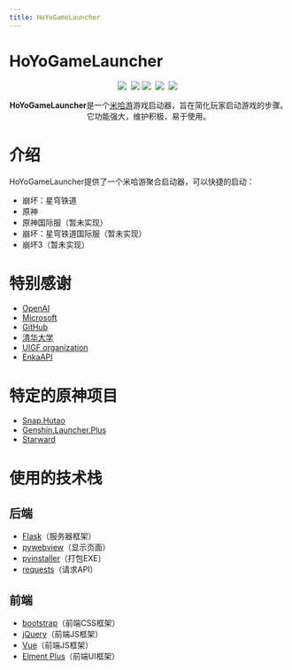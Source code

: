 ```yaml
---
title: HoYoGameLauncher
---
```

# HoYoGameLauncher
<p align="center">
    <a target="_blank" href="https://github.com/moyanj"><img src="https://img.shields.io/badge/github-moyanj-brightgreen.svg"/></a>&nbsp;
    <a href="https://github.com/psf/black"><img src="https://img.shields.io/badge/Code%20Style-black-000000.svg"/></a>
    <a target="_blank" ><img src="https://img.shields.io/badge/License-BSD-brightgreen.svg" /></a>&nbsp;
    <a target="_blank" ><img src="https://img.shields.io/github/languages/top/moyanj/HoYoGameLauncher.svg" /></a>&nbsp;
    <a target="_blank" ><img src="https://img.shields.io/github/commit-activity/t/moyanj/HoYoGameLauncher" /></a>&nbsp;
</p>
<p align="center">
<strong>HoYoGameLauncher</strong>是一个<a href="https://www.mihoyo.com">米哈游</a>游戏启动器，旨在简化玩家启动游戏的步骤。它功能强大，维护积极，易于使用。
</p>

# 介绍
HoYoGameLauncher提供了一个米哈游聚合启动器，可以快捷的启动：
- 崩坏：星穹铁道
- 原神
- 原神国际服（暂未实现）
- 崩坏：星穹铁道国际服（暂未实现）
- 崩坏3（暂未实现）

# 特别感谢
* [OpenAI](https://openai.com/)
* [Microsoft](https://www.microsoft.com/)
* [GitHub](https://github.com/)
* [清华大学](https://github.com/THUDM)
* [UIGF organization](https://uigf.org)
* [EnkaAPI](https://enka.network/)

# 特定的原神项目 
- [Snap.Hutao](https://hut.ao)
- [Genshin.Launcher.Plus](https://github.com/DawnFz/Genshin.Launcher.Plus)
- [Starward](https://github.com/Scighost/Starward)
# 使用的技术栈
## 后端
- [Flask](https://github.com/pallets/flask)（服务器框架）
- [pywebview](https://github.com/r0x0r/pywebview)（显示页面）
- [pyinstaller](https://github.com/pyinstaller/pyinstaller)（打包EXE）
- [requests](https://github.com/psf/requests)（请求API）
## 前端
- [bootstrap](https://github.com/twbs/bootstrap)（前端CSS框架）
- [jQuery](https://github.com/jquery/jquery)（前端JS框架）
- [Vue](https://vuejs.org/)（前端JS框架）
- [Elment Plus](https://element-plus.org/)（前端UI框架）